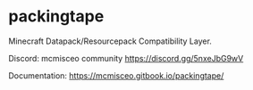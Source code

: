 # packingtape
Minecraft Datapack/Resourcepack Compatibility Layer.

Discord: mcmisceo community https://discord.gg/5nxeJbG9wV

Documentation: https://mcmisceo.gitbook.io/packingtape/
